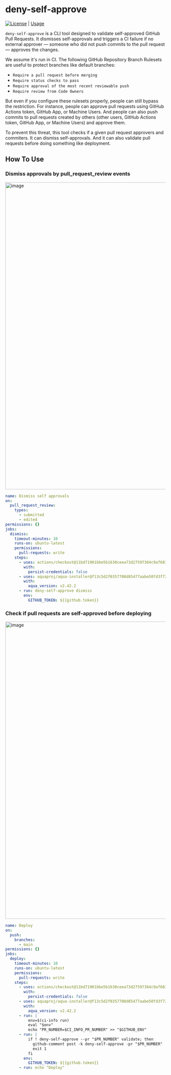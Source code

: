 # deny-self-approve

[![License](http://img.shields.io/badge/license-mit-blue.svg?style=flat-square)](https://raw.githubusercontent.com/suzuki-shunsuke/deny-self-approve/main/LICENSE) | [Usage](USAGE.md)

`deny-self-approve` is a CLI tool designed to validate self-approved GitHub Pull Requests.
It dismisses self-approvals and triggers a CI failure if no external approver — someone who did not push commits to the pull request — approves the changes.

We assume it's run in CI.
The following GitHub Repository Branch Rulesets are useful to protect branches like default branches:

- `Require a pull request before merging`
- `Require status checks to pass`
- `Require approval of the most recent reviewable push`
- `Require review from Code Owners`

But even if you configure these rulesets properly, people can still bypass the restriction.
For instance, people can approve pull requests using GitHub Actions token, GitHub App, or Machine Users.
And people can also push commits to pull requests created by others (other users, GitHub Actions token, GitHub App, or Machine Users) and approve them.

To prevent this threat, this tool checks if a given pull request approvers and commiters.
It can dismiss self-approvals.
And it can also validate pull requests before doing something like deployment.

## How To Use

### Dismiss approvals by pull_request_review events

<img width="964" alt="image" src="https://github.com/user-attachments/assets/fc5bbd3d-6b04-495d-8b72-d14a81a93dc0" />

```yaml
name: Dismiss self approvals
on:
  pull_request_review:
    types:
      - submitted
      - edited
permissions: {}
jobs:
  dismiss:
    timeout-minutes: 10
    runs-on: ubuntu-latest
    permissions:
      pull-requests: write
    steps:
      - uses: actions/checkout@11bd71901bbe5b1630ceea73d27597364c9af683 # v4.2.2
        with:
          persist-credentials: false
      - uses: aquaproj/aqua-installer@f13c5d2f0357708d85477aabe50fd3f725528745 # v3.1.0
        with:
          aqua_version: v2.42.2
      - run: deny-self-approve dismiss
        env:
          GITHUB_TOKEN: ${{github.token}}
```

### Check if pull requests are self-approved before deploying

<img width="933" alt="image" src="https://github.com/user-attachments/assets/05a441e7-99a2-4a2f-a5f5-9b04401992b8" />

```yaml
name: Deploy
on:
  push:
    branches:
      - main
permissions: {}
jobs:
  deploy:
    timeout-minutes: 10
    runs-on: ubuntu-latest
    permissions:
      pull-requests: write
    steps:
      - uses: actions/checkout@11bd71901bbe5b1630ceea73d27597364c9af683 # v4.2.2
        with:
          persist-credentials: false
      - uses: aquaproj/aqua-installer@f13c5d2f0357708d85477aabe50fd3f725528745 # v3.1.0
        with:
          aqua_version: v2.42.2
      - run: |
          env=$(ci-info run)
          eval "$env"
          echo "PR_NUMBER=$CI_INFO_PR_NUMBER" >> "$GITHUB_ENV"
      - run: |
          if ! deny-self-approve --pr "$PR_NUMBER" validate; then
            github-comment post -k deny-self-approve -pr "$PR_NUMBER"
            exit 1
          fi
        env:
          GITHUB_TOKEN: ${{github.token}}
      - run: echo "Deploy"
```
